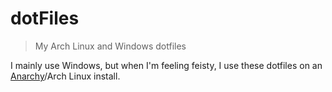 # dotFiles
> My Arch Linux and Windows dotfiles

I mainly use Windows, but when I'm feeling feisty, I use these dotfiles on an [Anarchy](https://anarchy-linux.org/)/Arch Linux install.
